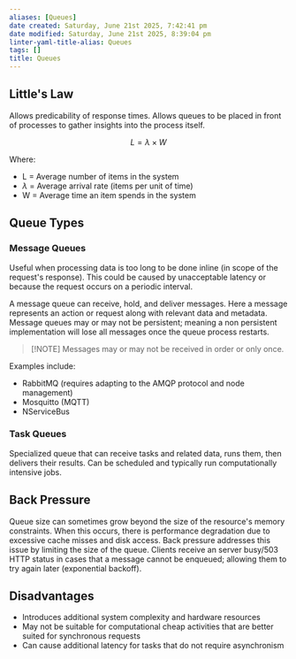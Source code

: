```yaml
---
aliases: [Queues]
date created: Saturday, June 21st 2025, 7:42:41 pm
date modified: Saturday, June 21st 2025, 8:39:04 pm
linter-yaml-title-alias: Queues
tags: []
title: Queues
---
```


## Little's Law

Allows predicability of response times. Allows queues to be placed in front of processes to gather insights into the process itself.

$$
L = \lambda \times W
$$

Where:

- L = Average number of items in the system
- $\lambda$ = Average arrival rate (items per unit of time)
- W = Average time an item spends in the system

## Queue Types

### Message Queues

Useful when processing data is too long to be done inline (in scope of the request's response). This could be caused by unacceptable latency or because the request occurs on a periodic interval.

A message queue can receive, hold, and deliver messages. Here a message represents an action or request along with relevant data and metadata. Message queues may or may not be persistent; meaning a non persistent implementation will lose all messages once the queue process restarts.

> [!NOTE] Messages may or may not be received in order or only once.

Examples include:

- RabbitMQ (requires adapting to the AMQP protocol and node management)
- Mosquitto (MQTT)
- NServiceBus

### Task Queues

Specialized queue that can receive tasks and related data, runs them, then delivers their results. Can be scheduled and typically run computationally intensive jobs.

## Back Pressure

Queue size can sometimes grow beyond the size of the resource's memory constraints. When this occurs, there is performance degradation due to excessive cache misses and disk access. Back pressure addresses this issue by limiting the size of the queue. Clients receive an server busy/503 HTTP status in cases that a message cannot be enqueued; allowing them to try again later (exponential backoff).

## Disadvantages

- Introduces additional system complexity and hardware resources
- May not be suitable for computational cheap activities that are better suited for synchronous requests
- Can cause additional latency for tasks that do not require asynchronism
